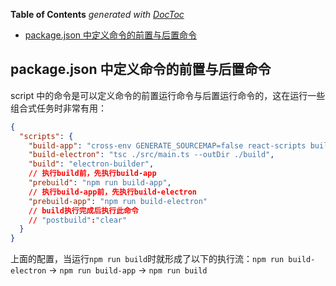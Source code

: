 <!-- START doctoc generated TOC please keep comment here to allow auto update -->
<!-- DON'T EDIT THIS SECTION, INSTEAD RE-RUN doctoc TO UPDATE -->
**Table of Contents**  *generated with [DocToc](https://github.com/thlorenz/doctoc)*

- [package.json 中定义命令的前置与后置命令](#packagejson-%E4%B8%AD%E5%AE%9A%E4%B9%89%E5%91%BD%E4%BB%A4%E7%9A%84%E5%89%8D%E7%BD%AE%E4%B8%8E%E5%90%8E%E7%BD%AE%E5%91%BD%E4%BB%A4)

<!-- END doctoc generated TOC please keep comment here to allow auto update -->

## package.json 中定义命令的前置与后置命令

script 中的命令是可以定义命令的前置运行命令与后置运行命令的，这在运行一些组合式任务时非常有用：

```json
{
  "scripts": {
    "build-app": "cross-env GENERATE_SOURCEMAP=false react-scripts build",
    "build-electron": "tsc ./src/main.ts --outDir ./build",
    "build": "electron-builder",
    // 执行build前，先执行build-app
    "prebuild": "npm run build-app",
    // 执行build-app前，先执行build-electron
    "prebuild-app": "npm run build-electron"
    // build执行完成后执行此命令
    // "postbuild":"clear"
  }
}
```

上面的配置，当运行`npm run build`时就形成了以下的执行流：`npm run build-electron` -> `npm run build-app` -> `npm run build`

